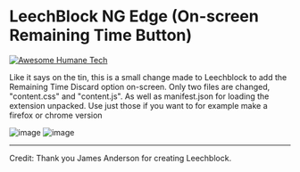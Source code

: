 # LeechBlock NG Edge (On-screen Remaining Time Button)

[![Awesome Humane Tech](https://raw.githubusercontent.com/humanetech-community/awesome-humane-tech/main/humane-tech-badge.svg?sanitize=true)](https://github.com/humanetech-community/awesome-humane-tech)

Like it says on the tin, this is a small change made to Leechblock to add the Remaining Time Discard option on-screen.
Only two files are changed, "content.css" and "content.js". As well as manifest.json for loading the extension unpacked. Use just those if you want to for example make a firefox or chrome version


![image](https://github.com/user-attachments/assets/9b68c92a-eb3a-4086-a5ba-a16437f72041)
![image](https://github.com/user-attachments/assets/d61957bb-70e3-457f-87a2-5706396951d3)






----
Credit: Thank you James Anderson for creating Leechblock.


